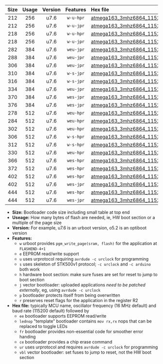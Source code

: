 |Size|Usage|Version|Features|Hex file|
|:-:|:-:|:-:|:-:|:--|
|212|256|u7.6|`w-u-hpr`|[atmega163_3mhz6864_115200bps_ur.hex](https://raw.githubusercontent.com/stefanrueger/urboot/main/atmega163_3mhz6864_115200bps_ur.hex)|
|212|256|u7.6|`w-u-jpr`|[atmega163_3mhz6864_115200bps_ur_vbl.hex](https://raw.githubusercontent.com/stefanrueger/urboot/main/atmega163_3mhz6864_115200bps_ur_vbl.hex)|
|218|256|u7.6|`w-u-hpr`|[atmega163_3mhz6864_115200bps_lednop_ur.hex](https://raw.githubusercontent.com/stefanrueger/urboot/main/atmega163_3mhz6864_115200bps_lednop_ur.hex)|
|218|256|u7.6|`w-u-jpr`|[atmega163_3mhz6864_115200bps_lednop_ur_vbl.hex](https://raw.githubusercontent.com/stefanrueger/urboot/main/atmega163_3mhz6864_115200bps_lednop_ur_vbl.hex)|
|282|384|u7.6|`weu-jpr`|[atmega163_3mhz6864_115200bps_ee_ur_vbl.hex](https://raw.githubusercontent.com/stefanrueger/urboot/main/atmega163_3mhz6864_115200bps_ee_ur_vbl.hex)|
|288|384|u7.6|`weu-jpr`|[atmega163_3mhz6864_115200bps_ee_lednop_ur_vbl.hex](https://raw.githubusercontent.com/stefanrueger/urboot/main/atmega163_3mhz6864_115200bps_ee_lednop_ur_vbl.hex)|
|306|384|u7.6|`weu-jpr`|[atmega163_3mhz6864_115200bps_ee_lednop_fr_ur_vbl.hex](https://raw.githubusercontent.com/stefanrueger/urboot/main/atmega163_3mhz6864_115200bps_ee_lednop_fr_ur_vbl.hex)|
|310|384|u7.6|`w-s-jpr`|[atmega163_3mhz6864_115200bps_vbl.hex](https://raw.githubusercontent.com/stefanrueger/urboot/main/atmega163_3mhz6864_115200bps_vbl.hex)|
|316|384|u7.6|`w-s-jpr`|[atmega163_3mhz6864_115200bps_lednop_vbl.hex](https://raw.githubusercontent.com/stefanrueger/urboot/main/atmega163_3mhz6864_115200bps_lednop_vbl.hex)|
|334|384|u7.6|`weu-jpr`|[atmega163_3mhz6864_115200bps_ee_lednop_fr_ce_ur_vbl.hex](https://raw.githubusercontent.com/stefanrueger/urboot/main/atmega163_3mhz6864_115200bps_ee_lednop_fr_ce_ur_vbl.hex)|
|370|384|u7.6|`wes-jpr`|[atmega163_3mhz6864_115200bps_ee_vbl.hex](https://raw.githubusercontent.com/stefanrueger/urboot/main/atmega163_3mhz6864_115200bps_ee_vbl.hex)|
|376|384|u7.6|`wes-jpr`|[atmega163_3mhz6864_115200bps_ee_lednop_vbl.hex](https://raw.githubusercontent.com/stefanrueger/urboot/main/atmega163_3mhz6864_115200bps_ee_lednop_vbl.hex)|
|278|512|u7.6|`weu-hpr`|[atmega163_3mhz6864_115200bps_ee_ur.hex](https://raw.githubusercontent.com/stefanrueger/urboot/main/atmega163_3mhz6864_115200bps_ee_ur.hex)|
|284|512|u7.6|`weu-hpr`|[atmega163_3mhz6864_115200bps_ee_lednop_ur.hex](https://raw.githubusercontent.com/stefanrueger/urboot/main/atmega163_3mhz6864_115200bps_ee_lednop_ur.hex)|
|302|512|u7.6|`weu-hpr`|[atmega163_3mhz6864_115200bps_ee_lednop_fr_ur.hex](https://raw.githubusercontent.com/stefanrueger/urboot/main/atmega163_3mhz6864_115200bps_ee_lednop_fr_ur.hex)|
|306|512|u7.6|`w-s-hpr`|[atmega163_3mhz6864_115200bps.hex](https://raw.githubusercontent.com/stefanrueger/urboot/main/atmega163_3mhz6864_115200bps.hex)|
|312|512|u7.6|`w-s-hpr`|[atmega163_3mhz6864_115200bps_lednop.hex](https://raw.githubusercontent.com/stefanrueger/urboot/main/atmega163_3mhz6864_115200bps_lednop.hex)|
|330|512|u7.6|`weu-hpr`|[atmega163_3mhz6864_115200bps_ee_lednop_fr_ce_ur.hex](https://raw.githubusercontent.com/stefanrueger/urboot/main/atmega163_3mhz6864_115200bps_ee_lednop_fr_ce_ur.hex)|
|366|512|u7.6|`wes-hpr`|[atmega163_3mhz6864_115200bps_ee.hex](https://raw.githubusercontent.com/stefanrueger/urboot/main/atmega163_3mhz6864_115200bps_ee.hex)|
|372|512|u7.6|`wes-hpr`|[atmega163_3mhz6864_115200bps_ee_lednop.hex](https://raw.githubusercontent.com/stefanrueger/urboot/main/atmega163_3mhz6864_115200bps_ee_lednop.hex)|
|402|512|u7.6|`wes-hpr`|[atmega163_3mhz6864_115200bps_ee_lednop_fr.hex](https://raw.githubusercontent.com/stefanrueger/urboot/main/atmega163_3mhz6864_115200bps_ee_lednop_fr.hex)|
|402|512|u7.6|`wes-jpr`|[atmega163_3mhz6864_115200bps_ee_lednop_fr_vbl.hex](https://raw.githubusercontent.com/stefanrueger/urboot/main/atmega163_3mhz6864_115200bps_ee_lednop_fr_vbl.hex)|
|444|512|u7.6|`wes-hpr`|[atmega163_3mhz6864_115200bps_ee_lednop_fr_ce.hex](https://raw.githubusercontent.com/stefanrueger/urboot/main/atmega163_3mhz6864_115200bps_ee_lednop_fr_ce.hex)|
|444|512|u7.6|`wes-jpr`|[atmega163_3mhz6864_115200bps_ee_lednop_fr_ce_vbl.hex](https://raw.githubusercontent.com/stefanrueger/urboot/main/atmega163_3mhz6864_115200bps_ee_lednop_fr_ce_vbl.hex)|

- **Size:** Bootloader code size including small table at top end
- **Useage:** How many bytes of flash are needed, ie, HW boot section or a multiple of the page size
- **Version:** For example, u7.6 is an urboot version, o5.2 is an optiboot version
- **Features:**
  + `w` urboot provides `pgm_write_page(sram, flash)` for the application at `FLASHEND-4+1`
  + `e` EEPROM read/write support
  + `u` uses urprotocol requiring `avrdude -c urclock` for programming
  + `s` uses skeleton of STK500v1 protocol; `-c urclock` and `-c arduino` both work
  + `h` hardware boot section: make sure fuses are set for reset to jump to boot section
  + `j` vector bootloader: uploaded applications *need to be patched externally*, eg, using `avrdude -c urclock`
  + `p` bootloader protects itself from being overwritten
  + `r` preserves reset flags for the application in the register R2
- **Hex file:** typically MCU name, oscillator frequency (16 MHz default) and baud rate (115200 default) followed by
  + `ee` bootloader supports EEPROM read/write
  + `lednop` "template" bootloader contains `mov rx,rx` nops that can be replaced to toggle LEDs
  + `fr` bootloader provides non-essential code for smoother error handing
  + `ce` bootloader provides a chip erase command
  + `ur` uses urprotocol and requires `avrdude -c urclock` for programming
  + `vbl` vector bootloader: set fuses to jump to reset, not the HW boot section
